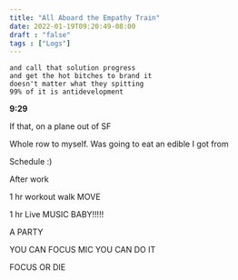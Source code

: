 ```yaml
---
title: "All Aboard the Empathy Train"
date: 2022-01-19T09:20:49-08:00
draft : "false"
tags : ["Logs"]
---
```


<!--more-->

```
and call that solution progress
and get the hot bitches to brand it
doesn't matter what they spitting
99% of it is antidevelopment

```

**9:29**

If that, on a plane out of SF

Whole row to myself. Was going to eat an edible I got from


Schedule :)

After work

1 hr workout walk MOVE

1 hr Live MUSIC BABY!!!!!

A PARTY

YOU CAN FOCUS MIC YOU CAN DO IT

FOCUS OR DIE




<!--

| Dailies        | Questions           | Answers  |
| ------------- |:-------------:| -----:|
| Read()      | *What did you read?* | X |
| Write()      | *What did you write?*      |   X |
| Create() | *What did you make?*      |    X |
| Exercise() | *Dance workout (or otherwise?)*      |    X |
| Audio() | *You recorded what:*      |    X |
| Video() | *You filmed what:*      |    X |
| Finish() | *You bounced what track:*      |    X |
| Live() | *You sang what live:*      |    X |
| Finish2() | *You made what visuals*      |    X |
| Phone() | *You called who:*      |    X |
| Share() | *Uploaded what to archive:*      |    X |
| PBD() | *You did what for PBD?*      |    X |
| Web() | *You did what to POLIW.AT?*      |    X |
| Love&Legacy() | *You did what for friends/fam?*      |    X |
| God() | *You're grateful for what?*      |    X |
<sub>v1.0</sub>

 -->
